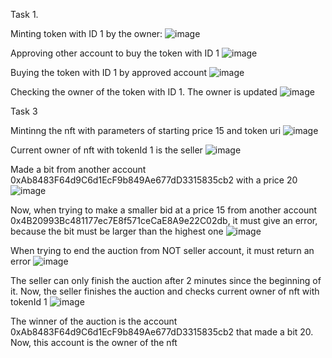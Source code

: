 Task 1.

Minting token with ID 1 by the owner:
![image](https://user-images.githubusercontent.com/89184586/198235175-aa958dd1-98ba-47c3-b77e-30325c69cd1e.png)

Approving other account to buy the token with ID 1
![image](https://user-images.githubusercontent.com/89184586/198236389-48442d56-11ad-4dd2-ac27-fbb3e27fc2aa.png)

Buying the token with ID 1 by approved account
![image](https://user-images.githubusercontent.com/89184586/198236847-57c05a10-d44a-429b-9b8b-8130ac6f9abe.png)

Checking the owner of the token with ID 1. The owner is updated
![image](https://user-images.githubusercontent.com/89184586/198236975-4e2cb7e7-45df-4a27-a6aa-e159605f7e1e.png)


Task 3

Mintinng the nft with parameters of starting price 15 and token uri
![image](https://user-images.githubusercontent.com/89184586/198260317-72b7a468-79be-4b05-a8c3-bac808f331f3.png)

Current owner of nft with tokenId 1 is the seller
![image](https://user-images.githubusercontent.com/89184586/198260525-a55abd09-4671-4bba-88a4-ab1d233044fc.png)

Made a bit from another account 0xAb8483F64d9C6d1EcF9b849Ae677dD3315835cb2 with a price 20
![image](https://user-images.githubusercontent.com/89184586/198260881-da4b6e53-aa1a-4511-bf70-b936a352d711.png)

Now, when trying to make a smaller bid at a price 15 from another account 0x4B20993Bc481177ec7E8f571ceCaE8A9e22C02db, it must give an error, because the bit must be larger than the highest one
![image](https://user-images.githubusercontent.com/89184586/198261140-88060457-0a6b-48d5-a655-c094296c47e6.png)

When trying to end the auction from NOT seller account, it must return an error
![image](https://user-images.githubusercontent.com/89184586/198261416-e9854c78-4ff7-4eff-9869-7c1e56a73893.png)

The seller can only finish the auction after 2 minutes since the beginning of it. 
Now, the seller finishes the auction and checks current owner of nft with tokenId 1
![image](https://user-images.githubusercontent.com/89184586/198261790-1f18df17-2302-43fb-a333-5dbb8dabe816.png)

The winner of the auction is the account 0xAb8483F64d9C6d1EcF9b849Ae677dD3315835cb2 that made a bit 20. Now, this account is the owner of the nft
